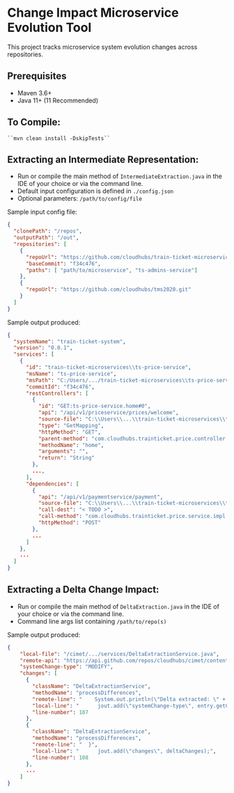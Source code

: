 # Change Impact Microservice Evolution Tool

This project tracks microservice system evolution changes across repositories.


## Prerequisites

* Maven 3.6+
* Java 11+ (11 Recommended)  

## To Compile:
    ``mvn clean install -DskipTests``

## Extracting an Intermediate Representation:
- Run or compile the main method of ``IntermediateExtraction.java`` in the IDE of your choice or via the command line.
- Default input configuration is defined in `./config.json`
- Optional parameters: ``/path/to/config/file``

Sample input config file:

```json
{
  "clonePath": "/repos",
  "outputPath": "/out",
  "repositories": [
    {
      "repoUrl": "https://github.com/cloudhubs/train-ticket-microservices.git",
      "baseCommit": "f34c476",
      "paths": [ "path/to/microservice", "ts-admins-service"]
    },
    {
      "repoUrl": "https://github.com/cloudhubs/tms2020.git"
    }
  ]
}
```

Sample output produced:
```json
{
  "systemName": "train-ticket-system",
  "version": "0.0.1",
  "services": [
    {
      "id": "train-ticket-microservices\\ts-price-service",
      "msName": "ts-price-service",
      "msPath": "C:/Users/.../train-ticket-microservices\\ts-price-service",
      "commitId": "f34c476",
      "restControllers": [
        {
          "id": "GET:ts-price-service.home#0",
          "api": "/api/v1/priceservice/prices/welcome",
          "source-file": "C:\\Users\\...\\train-ticket-microservices\\ts-price-service\\...\\PriceController.java",
          "type": "GetMapping",
          "httpMethod": "GET",
          "parent-method": "com.cloudhubs.trainticket.price.controller.PriceController.home",
          "methodName": "home",
          "arguments": "",
          "return": "String"
        },
        ...,
      ],
      "dependencies": [
        {
          "api": "/api/v1/paymentservice/payment",
          "source-file": "C:\\Users\\...\\train-ticket-microservices\\ts-price-service\\...\\InsidePaymentServiceImpl.java",
          "call-dest": "< TODO >",
          "call-method": "com.cloudhubs.trainticket.price.service.impl.InsidePaymentServiceImpl.pay()",
          "httpMethod": "POST"
        },
        ...
      ]
    },
    ...
  ]
}
```

## Extracting a Delta Change Impact:
- Run or compile the main method of ``DeltaExtraction.java`` in the IDE of your choice or via the command line.
- Command line args list containing ``/path/to/repo(s)``

Sample output produced:
```json
{
    "local-file": "/cimet/.../services/DeltaExtractionService.java",
    "remote-api": "https://api.github.com/repos/cloudhubs/cimet/contents/.../DeltaExtractionService.java",
    "systemChange-type": "MODIFY",
    "changes": [
      {
        "className": "DeltaExtractionService",
        "methodName": "processDifferences",
        "remote-line": "    System.out.println(\"Delta extracted: \" + outputName);",
        "local-line": "      jout.add(\"systemChange-type\", entry.getChangeType().name());",
        "line-number": 107
      },
      {
        "className": "DeltaExtractionService",
        "methodName": "processDifferences",
        "remote-line": "  }",
        "local-line": "      jout.add(\"changes\", deltaChanges);",
        "line-number": 108
      },
      ...
    ]
}
```